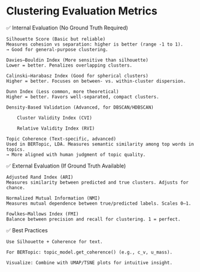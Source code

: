 # Clustering Evaluation Metrics

✅ Internal Evaluation (No Ground Truth Required)

    Silhouette Score (Basic but reliable)
    Measures cohesion vs separation: higher is better (range -1 to 1).
    → Good for general-purpose clustering.

    Davies–Bouldin Index (More sensitive than silhouette)
    Lower = better. Penalizes overlapping clusters.

    Calinski–Harabasz Index (Good for spherical clusters)
    Higher = better. Focuses on between- vs. within-cluster dispersion.

    Dunn Index (Less common, more theoretical)
    Higher = better. Favors well-separated, compact clusters.

    Density-Based Validation (Advanced, for DBSCAN/HDBSCAN)

        Cluster Validity Index (CVI)

        Relative Validity Index (RVI)

    Topic Coherence (Text-specific, advanced)
    Used in BERTopic, LDA. Measures semantic similarity among top words in topics.
    → More aligned with human judgment of topic quality.

✅ External Evaluation (If Ground Truth Available)

    Adjusted Rand Index (ARI)
    Measures similarity between predicted and true clusters. Adjusts for chance.

    Normalized Mutual Information (NMI)
    Measures mutual dependence between true/predicted labels. Scales 0–1.

    Fowlkes–Mallows Index (FMI)
    Balance between precision and recall for clustering. 1 = perfect.

✅ Best Practices

    Use Silhouette + Coherence for text.

    For BERTopic: topic_model.get_coherence() (e.g., c_v, u_mass).

    Visualize: Combine with UMAP/TSNE plots for intuitive insight.
